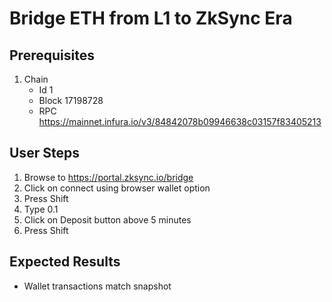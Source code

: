 # Bridge ETH from L1 to ZkSync Era

## Prerequisites

1. Chain
   - Id 1
   - Block 17198728
   - RPC https://mainnet.infura.io/v3/84842078b09946638c03157f83405213

## User Steps

1. Browse to https://portal.zksync.io/bridge
1. Click on connect using browser wallet option
1. Press Shift
1. Type 0.1
1. Click on Deposit button above 5 minutes
1. Press Shift

## Expected Results

- Wallet transactions match snapshot
